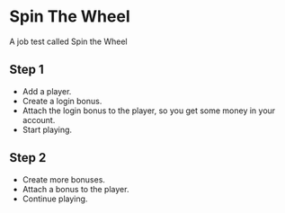 Spin The Wheel
===============

A job test called Spin the Wheel


Step 1
---------------
* Add a player.
* Create a login bonus.
* Attach the login bonus to the player, so you get some money in your account.
* Start playing.


Step 2
--------------
* Create more bonuses.
* Attach a bonus to the player.
* Continue playing.